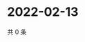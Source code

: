 # 2022-02-13

共 0 条

<!-- BEGIN WEIBO -->
<!-- 最后更新时间 Sun Feb 13 2022 01:12:23 GMT+0800 (China Standard Time) -->

<!-- END WEIBO -->
